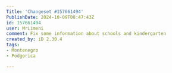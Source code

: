 ```yaml
---
Title: 'Changeset #157661494'
PublishDate: 2024-10-09T08:47:43Z
id: 157661494
user: MrLimeni
comment: Fix some information about schools and kindergarten
created_by: iD 2.30.4
tags:
- Montenegro
- Podgorica

---
```


